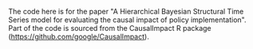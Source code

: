 The code here is for the paper "A Hierarchical Bayesian Structural Time Series model for evaluating the causal impact of policy implementation".
Part of the code is sourced from the CausalImpact R package (https://github.com/google/CausalImpact).

